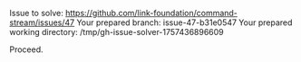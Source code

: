Issue to solve: https://github.com/link-foundation/command-stream/issues/47
Your prepared branch: issue-47-b31e0547
Your prepared working directory: /tmp/gh-issue-solver-1757436896609

Proceed.